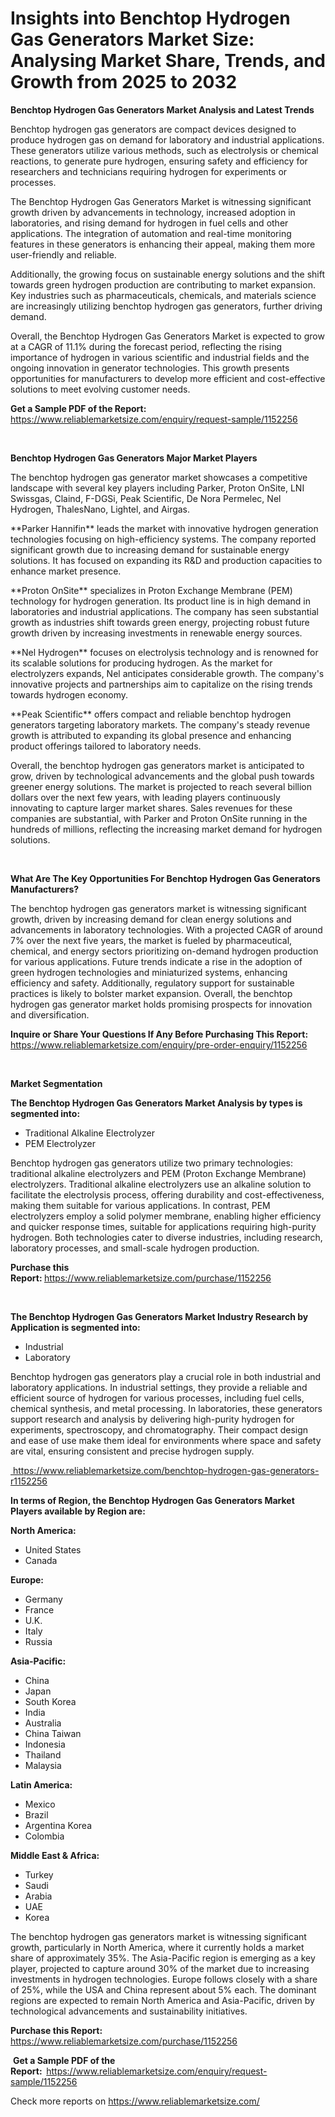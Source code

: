 <p><h1>Insights into Benchtop Hydrogen Gas Generators Market Size: Analysing Market Share, Trends, and Growth from 2025 to 2032</h1></p><p><strong>Benchtop Hydrogen Gas Generators Market Analysis and Latest Trends</strong></p>
<p><p>Benchtop hydrogen gas generators are compact devices designed to produce hydrogen gas on demand for laboratory and industrial applications. These generators utilize various methods, such as electrolysis or chemical reactions, to generate pure hydrogen, ensuring safety and efficiency for researchers and technicians requiring hydrogen for experiments or processes.</p><p>The Benchtop Hydrogen Gas Generators Market is witnessing significant growth driven by advancements in technology, increased adoption in laboratories, and rising demand for hydrogen in fuel cells and other applications. The integration of automation and real-time monitoring features in these generators is enhancing their appeal, making them more user-friendly and reliable.</p><p>Additionally, the growing focus on sustainable energy solutions and the shift towards green hydrogen production are contributing to market expansion. Key industries such as pharmaceuticals, chemicals, and materials science are increasingly utilizing benchtop hydrogen gas generators, further driving demand.</p><p>Overall, the Benchtop Hydrogen Gas Generators Market is expected to grow at a CAGR of 11.1% during the forecast period, reflecting the rising importance of hydrogen in various scientific and industrial fields and the ongoing innovation in generator technologies. This growth presents opportunities for manufacturers to develop more efficient and cost-effective solutions to meet evolving customer needs.</p></p>
<p><strong>Get a Sample PDF of the Report:&nbsp;</strong> <a href="https://www.reliablemarketsize.com/enquiry/request-sample/1152256?utm_campaign=2333&utm_medium=2&utm_source=Github&utm_content=ia&utm_term=28022025&utm_id=benchtop-hydrogen-gas-generators">https://www.reliablemarketsize.com/enquiry/request-sample/1152256</a></p>
<p>&nbsp;</p>
<p><strong>Benchtop Hydrogen Gas Generators Major Market Players</strong></p>
<p><p>The benchtop hydrogen gas generator market showcases a competitive landscape with several key players including Parker, Proton OnSite, LNI Swissgas, Claind, F-DGSi, Peak Scientific, De Nora Permelec, Nel Hydrogen, ThalesNano, Lightel, and Airgas. </p><p>**Parker Hannifin** leads the market with innovative hydrogen generation technologies focusing on high-efficiency systems. The company reported significant growth due to increasing demand for sustainable energy solutions. It has focused on expanding its R&D and production capacities to enhance market presence.</p><p>**Proton OnSite** specializes in Proton Exchange Membrane (PEM) technology for hydrogen generation. Its product line is in high demand in laboratories and industrial applications. The company has seen substantial growth as industries shift towards green energy, projecting robust future growth driven by increasing investments in renewable energy sources.</p><p>**Nel Hydrogen** focuses on electrolysis technology and is renowned for its scalable solutions for producing hydrogen. As the market for electrolyzers expands, Nel anticipates considerable growth. The company's innovative projects and partnerships aim to capitalize on the rising trends towards hydrogen economy.</p><p>**Peak Scientific** offers compact and reliable benchtop hydrogen generators targeting laboratory markets. The company's steady revenue growth is attributed to expanding its global presence and enhancing product offerings tailored to laboratory needs.</p><p>Overall, the benchtop hydrogen gas generators market is anticipated to grow, driven by technological advancements and the global push towards greener energy solutions. The market is projected to reach several billion dollars over the next few years, with leading players continuously innovating to capture larger market shares. Sales revenues for these companies are substantial, with Parker and Proton OnSite running in the hundreds of millions, reflecting the increasing market demand for hydrogen solutions.</p></p>
<p>&nbsp;</p>
<p><strong>What Are The Key Opportunities For Benchtop Hydrogen Gas Generators Manufacturers?</strong></p>
<p><p>The benchtop hydrogen gas generators market is witnessing significant growth, driven by increasing demand for clean energy solutions and advancements in laboratory technologies. With a projected CAGR of around 7% over the next five years, the market is fueled by pharmaceutical, chemical, and energy sectors prioritizing on-demand hydrogen production for various applications. Future trends indicate a rise in the adoption of green hydrogen technologies and miniaturized systems, enhancing efficiency and safety. Additionally, regulatory support for sustainable practices is likely to bolster market expansion. Overall, the benchtop hydrogen gas generator market holds promising prospects for innovation and diversification.</p></p>
<p><strong>Inquire or Share Your Questions If Any Before Purchasing This Report:</strong> <a href="https://www.reliablemarketsize.com/enquiry/pre-order-enquiry/1152256?utm_campaign=2333&utm_medium=2&utm_source=Github&utm_content=ia&utm_term=28022025&utm_id=benchtop-hydrogen-gas-generators">https://www.reliablemarketsize.com/enquiry/pre-order-enquiry/1152256</a></p>
<p>&nbsp;</p>
<p><strong>Market Segmentation</strong></p>
<p><strong>The Benchtop Hydrogen Gas Generators Market Analysis by types is segmented into:</strong></p>
<p><ul><li>Traditional Alkaline Electrolyzer</li><li>PEM Electrolyzer</li></ul></p>
<p><p>Benchtop hydrogen gas generators utilize two primary technologies: traditional alkaline electrolyzers and PEM (Proton Exchange Membrane) electrolyzers. Traditional alkaline electrolyzers use an alkaline solution to facilitate the electrolysis process, offering durability and cost-effectiveness, making them suitable for various applications. In contrast, PEM electrolyzers employ a solid polymer membrane, enabling higher efficiency and quicker response times, suitable for applications requiring high-purity hydrogen. Both technologies cater to diverse industries, including research, laboratory processes, and small-scale hydrogen production.</p></p>
<p><strong>Purchase this Report:&nbsp;</strong><a href="https://www.reliablemarketsize.com/purchase/1152256?utm_campaign=2333&utm_medium=2&utm_source=Github&utm_content=ia&utm_term=28022025&utm_id=benchtop-hydrogen-gas-generators">https://www.reliablemarketsize.com/purchase/1152256</a></p>
<p>&nbsp;</p>
<p><strong>The Benchtop Hydrogen Gas Generators Market Industry Research by Application is segmented into:</strong></p>
<p><ul><li>Industrial</li><li>Laboratory</li></ul></p>
<p><p>Benchtop hydrogen gas generators play a crucial role in both industrial and laboratory applications. In industrial settings, they provide a reliable and efficient source of hydrogen for various processes, including fuel cells, chemical synthesis, and metal processing. In laboratories, these generators support research and analysis by delivering high-purity hydrogen for experiments, spectroscopy, and chromatography. Their compact design and ease of use make them ideal for environments where space and safety are vital, ensuring consistent and precise hydrogen supply.</p></p>
<p><a href="https://www.reliablemarketsize.com/benchtop-hydrogen-gas-generators-r1152256?utm_campaign=2333&utm_medium=2&utm_source=Github&utm_content=ia&utm_term=28022025&utm_id=benchtop-hydrogen-gas-generators">&nbsp;https://www.reliablemarketsize.com/benchtop-hydrogen-gas-generators-r1152256</a></p>
<p><strong>In terms of Region, the Benchtop Hydrogen Gas Generators Market Players available by Region are:</strong></p>
<p>
    <p> <strong> North America: </strong>
        <ul>
            <li>United States</li>
            <li>Canada</li>
        </ul>
        </p> 
    <p> <strong> Europe: </strong>
        <ul>
            <li>Germany</li>
            <li>France</li>
            <li>U.K.</li>
            <li>Italy</li>
            <li>Russia</li>
        </ul>
        </p> 
    <p> <strong> Asia-Pacific: </strong>
        <ul>
            <li>China</li>
            <li>Japan</li>
            <li>South Korea</li>
            <li>India</li>
            <li>Australia</li>
            <li>China Taiwan</li>
            <li>Indonesia</li>
            <li>Thailand</li>
            <li>Malaysia</li>
        </ul>
        </p> 
    <p> <strong> Latin America: </strong>
        <ul>
            <li>Mexico</li>
            <li>Brazil</li>
            <li>Argentina Korea</li>
            <li>Colombia</li>
        </ul>
        </p> 
    <p> <strong> Middle East & Africa: </strong>
        <ul>
            <li>Turkey</li>
            <li>Saudi</li>
            <li>Arabia</li>
            <li>UAE</li>
            <li>Korea</li>
        </ul>
    </p>
    </p>
<p><p>The benchtop hydrogen gas generators market is witnessing significant growth, particularly in North America, where it currently holds a market share of approximately 35%. The Asia-Pacific region is emerging as a key player, projected to capture around 30% of the market due to increasing investments in hydrogen technologies. Europe follows closely with a share of 25%, while the USA and China represent about 5% each. The dominant regions are expected to remain North America and Asia-Pacific, driven by technological advancements and sustainability initiatives.</p></p>
<p><strong>Purchase this Report: </strong><a href="https://www.reliablemarketsize.com/purchase/1152256?utm_campaign=2333&utm_medium=2&utm_source=Github&utm_content=ia&utm_term=28022025&utm_id=benchtop-hydrogen-gas-generators">https://www.reliablemarketsize.com/purchase/1152256</a></p>
<p>&nbsp;<strong>Get a Sample PDF of the Report:&nbsp;&nbsp;</strong><a href="https://www.reliablemarketsize.com/enquiry/request-sample/1152256?utm_campaign=2333&utm_medium=2&utm_source=Github&utm_content=ia&utm_term=28022025&utm_id=benchtop-hydrogen-gas-generators">https://www.reliablemarketsize.com/enquiry/request-sample/1152256</a></p>
<p><strong></strong></p>
<p>Check more reports on <a href="https://www.reliablemarketsize.com/?utm_campaign=2333&utm_medium=2&utm_source=Github&utm_content=ia&utm_term=28022025&utm_id=benchtop-hydrogen-gas-generators">https://www.reliablemarketsize.com/</a></p>